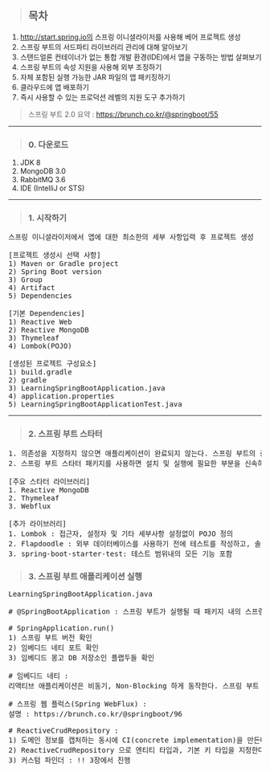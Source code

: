 > ## 목차
1. http://start.spring.io의 스프링 이니셜라이저를 사용해 베어 프로젝트 생성
2. 스프링 부트의 서드파티 라이브러리 관리에 대해 알아보기
3. 스탠드얼론 컨테이너가 없는 통합 개발 환경(IDE)에서 앱을 구동하는 방법 살펴보기
4. 스프링 부트의 속성 지원을 사용해 외부 조정하기
5. 자체 포함된 실행 가능한 JAR 파일의 앱 패키징하기
6. 클라우드에 앱 배포하기
7. 즉시 사용할 수 있는 프로덕션 레벨의 지원 도구 추가하기

> 스프링 부트 2.0 요약 : https://brunch.co.kr/@springboot/55
<hr/>

> ### 0. 다운로드

1. JDK 8
2. MongoDB 3.0
3. RabbitMQ 3.6
4. IDE (IntelliJ or STS)

<hr/>

> ### 1. 시작하기
<pre>
스프링 이니셜라이저에서 앱에 대한 최소한의 세부 사항입력 후 프로젝트 생성

[프로젝트 생성시 선택 사항]
1) Maven or Gradle project
2) Spring Boot version
3) Group
4) Artifact
5) Dependencies

[기본 Dependencies]
1) Reactive Web
2) Reactive MongoDB
3) Thymeleaf
4) Lombok(POJO)

[생성된 프로젝트 구성요소]
1) build.gradle
2) gradle
3) LearningSpringBootApplication.java
4) application.properties
5) LearningSpringBootApplicationTest.java
</pre> 

<hr/>

> ### 2. 스프링 부트 스타터
<pre>
1. 의존성을 지정하지 않으면 애플리케이션이 완료되지 않는다. 스프링 부트의 중요한 기능은 가상 패키지이다.
2. 스프링 부트 스타터 패키지를 사용하면 설치 및 실행에 필요한 부분을 신속하게 파악할 수 있다.

[주요 스타터 라이브러리]
1. Reactive MongoDB
2. Thymeleaf
3. Webflux

[추가 라이브러리]
1. Lombok : 접근자, 설정자 및 기타 세부사항 설정없이 POJO 정의
2. Flapdoodle : 외부 데이터베이스를 사용하기 전에 테스트를 작성하고, 솔루션을 검새하고, 작업을 수행할 수 있도록 해주는 임베디드 몽고 DB
3. spring-boot-starter-test: 테스트 범위내의 모든 기능 포함
</pre>

> ### 3. 스프링 부트 애플리케이션 실행
<pre>
LearningSpringBootApplication.java

# @SpringBootApplication : 스프링 부트가 실행될 때 패키지 내의 스프링 컴포넌트를 재귀적으로 스캔해 등록하도록 지시한다. 또한 스프링 부트가 클래스패스 설정, 속성 설정 및 기타 요소에 따라 빈이 자동으로 생성되도록 하는 '자동 설정'을 실행하도록 지시한다.

# SpringApplication.run() 
1) 스프링 부트 버전 확인
2) 임베디드 네티 포트 확인
3) 임베디드 몽고 DB 저장소인 플랩두들 확인 

# 임베디드 네티 : 
리액티브 애플리케이션은 비동기, Non-Blocking 하게 동작한다. 스프링 부트 2.0 에서는 리액티브 애플리케이션 개발을 위한, 오토 컨피그레이션을 제공한다. 기존 톰캣 임베디드 방식에더해 2.0부터는 리액티브 환경을 위한 Netty 등의 임베디드 서버 구성을 지원한다.

# 스프링 웹 플럭스(Spring WebFlux) :
설명 : https://brunch.co.kr/@springboot/96

# ReactiveCrudRepository :
1) 도메인 정보를 캡처하는 동시에 CI(concrete implementation)을 만든다. 또한 미리 정의된 CRUD 오퍼레이션(save, delete, deleteBy, deleteAll, findById, findAll)도 제공한다.
2) ReactiveCrudRepository<Chapter, String> 으로 엔티티 타입과, 기본 키 타입을 지정한다.
3) 커스텀 파인더 : !! 3장에서 진행

</pre>


